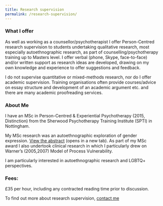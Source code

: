 ```yaml
---
title: Research supervision
permalink: /research-supervision/
---
```

### What I offer 

As well as working as a counsellor/psychotherapist I offer Person-Centred research supervision to students undertaking qualitative research, most especially autoethnographic research, as part of counselling/psychotherapy training up to Masters level.  I offer verbal (phone, Skype, face-to-face) and/or written support as research ideas are developed, drawing on my own knowledge and experience to offer suggestions and feedback.

I do not supervise quantitative or mixed-methods research, nor do I offer academic supervision. Training organisations often provide courses/advice on essay structure and development of an academic argument etc. and there are many academic proofreading services.

### About Me

I have an MSc in Person-Centred & Experiential Psychotherapy (2015, Distinction) from the Sherwood Psychotherapy Training Institute (SPTI) in Nottingham.

My MSc research was an autoethnographic exploration of gender expression. <a href="http://spti.net/Dissertations/A-15-P-06-PF.pdf" target="_blank">View the abstract</a> (opens in a new tab). As part of my MSc award I also undertook clinical research in which I particularly drew on Warner’s (2005,2007) Model of Process Vulnerability. 

I am particularly interested in autoethnographic research and LGBTQ+ perspectives.

### Fees:

£35 per hour, including any contracted reading time prior to discussion.

To find out more about research supervision, [contact me](../contact)
